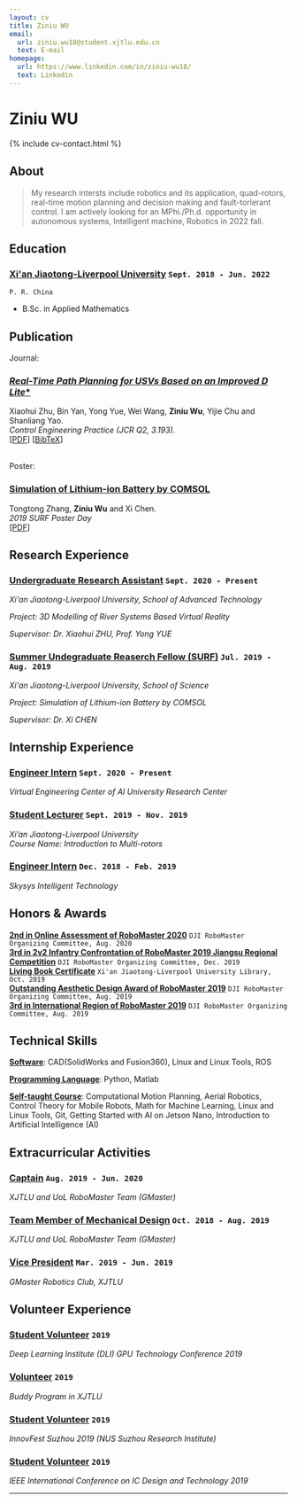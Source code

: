 ```yaml
---
layout: cv
title: Ziniu WU
email:
  url: ziniu.wu18@student.xjtlu.edu.cn
  text: E-mail
homepage:
  url: https://www.linkedin.com/in/ziniu-wu18/
  text: Linkedin
---
```


# Ziniu **WU**

<!--
include contact information from the front matter
Supported arguments:
    - homepage: url, text
    - phone
    - email
-->

{% include cv-contact.html %}

## About

> My research intersts include robotics and its application, quad-rotors, real-time motion planning and decision making and fault-torlerant control. I am actively looking for an MPhi./Ph.d. opportunity in autonomous systems, Intelligent machine, Robotics in 2022 fall.

## Education

### [**Xi'an Jiaotong-Liverpool University**](https://www.xjtlu.edu.cn/en) `Sept. 2018 - Jun. 2022`

```
P. R. China
```

- B.Sc. in Applied Mathematics


## Publication

Journal:
### [**Real-Time Path Planning for USVs Based on an Improved D* Lite**]()
Xiaohui Zhu, Bin Yan, Yong Yue, Wei Wang, **Ziniu Wu**, Yijie Chu and Shanliang Yao.<br> 
_Control Engineering Practice (JCR Q2, 3.193)._<br>
[[PDF]()]
[[BibTeX]()]

<br>Poster:
### [**Simulation of Lithium-ion Battery by COMSOL**]()
Tongtong Zhang, **Ziniu Wu** and Xi Chen.<br>
_2019 SURF Poster Day_<br>
[[PDF]()]

## Research Experience

### [**Undergraduate Research Assistant**]() `Sept. 2020 - Present`

_Xi'an Jiaotong-Liverpool University, School of Advanced Technology_<br>

_Project: 3D Modelling of River Systems Based Virtual Reality_<br>

_Supervisor: Dr. Xiaohui ZHU, Prof. Yong YUE_<br>

### [**Summer Undegraduate Reaserch Fellow (SURF)**]() `Jul. 2019 - Aug. 2019`

_Xi'an Jiaotong-Liverpool University, School of Science_<br>

_Project: Simulation of Lithium-ion Battery by COMSOL_<br>

_Supervisor: Dr. Xi CHEN_<br>

## Internship Experience

### [**Engineer Intern**]() `Sept. 2020 - Present`

_Virtual Engineering Center of AI University Research Center_<br>

### [**Student Lecturer**]() `Sept. 2019 - Nov. 2019`

_Xi’an Jiaotong-Liverpool University_<br>
_Course Name: Introduction to Multi-rotors_<br>

### [**Engineer Intern**]() `Dec. 2018 - Feb. 2019`

_Skysys Intelligent Technology_<br>



## Honors & Awards

[**2nd in Online Assessment of RoboMaster 2020**]() `DJI RoboMaster Organizing Committee, Aug. 2020` <br>
[**3rd in 2v2 Infantry Confrontation of RoboMaster 2019 Jiangsu Regional Competition**]() `DJI RoboMaster Organizing Committee, Dec. 2019` <br>
[**Living Book Certificate**]() `Xi'an Jiaotong-Liverpool University Library, Oct. 2019` <br>
[**Outstanding Aesthetic Design Award of RoboMaster 2019**]() `DJI RoboMaster Organizing Committee, Aug. 2019` <br>
[**3rd in International Region of RoboMaster 2019**]() `DJI RoboMaster Organizing Committee, Aug. 2019` <br>

## Technical Skills

[**Software**](): CAD(SolidWorks and Fusion360), Linux and Linux Tools, ROS

[**Programming Language**](): Python, Matlab

[**Self-taught Course**](): Computational Motion Planning, Aerial Robotics, Control Theory for Mobile Robots, Math for Machine Learning, Linux and Linux Tools, Git, Getting Started with AI on Jetson Nano, Introduction to Artificial Intelligence (AI)

## Extracurricular Activities

### [**Captain**]() `Aug. 2019 - Jun. 2020`

_XJTLU and UoL RoboMaster Team (GMaster)_<br>

### [**Team Member of Mechanical Design**]() `Oct. 2018 - Aug. 2019`

_XJTLU and UoL RoboMaster Team (GMaster)_<br>

### [**Vice President**]() `Mar. 2019 - Jun. 2019`

_GMaster Robotics Club, XJTLU_<br>


## Volunteer Experience

### [**Student Volunteer**]() `2019`

_Deep Learning Institute (DLI) GPU Technology Conference 2019_<br>

### [**Volunteer**]() `2019`

_Buddy Program in XJTLU_<br>

### [**Student Volunteer**]() `2019`

_InnovFest Suzhou 2019 (NUS Suzhou Research Institute)_<br>

### [**Student Volunteer**]() `2019`

_IEEE International Conference on IC Design and Technology 2019_<br>

---

<!-- ### Footer

Last updated: Mar. 2021 -->
